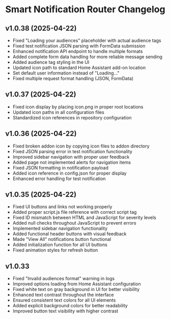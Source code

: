 # Smart Notification Router Changelog

## v1.0.38 (2025-04-22)
- Fixed "Loading your audiences" placeholder with actual audience tags
- Fixed test notification JSON parsing with FormData submission
- Enhanced notification API endpoint to handle multiple formats
- Added complete form data handling for more reliable message sending
- Added audience tag styling in the UI
- Updated icon path to standard Home Assistant add-on location
- Set default user information instead of "Loading..."
- Fixed multiple request format handling (JSON, FormData)

## v1.0.37 (2025-04-22)
- Fixed icon display by placing icon.png in proper root locations
- Updated icon paths in all configuration files
- Standardized icon references in repository configuration

## v1.0.36 (2025-04-22)
- Fixed broken addon icon by copying icon files to addon directory
- Fixed JSON parsing error in test notification functionality
- Improved sidebar navigation with proper user feedback
- Added page not implemented alerts for navigation items
- Fixed JSON formatting in notification payload
- Added icon reference in config.json for proper display
- Enhanced error handling for test notification

## v1.0.35 (2025-04-22)
- Fixed UI buttons and links not working properly
- Added proper script.js file reference with correct script tag
- Fixed ID mismatch between HTML and JavaScript for severity levels
- Added null checks throughout JavaScript to prevent errors
- Implemented sidebar navigation functionality
- Added functional header buttons with visual feedback
- Made "View All" notifications button functional
- Added initialization function for all UI buttons
- Fixed animation styles for refresh button

## v1.0.33
- Fixed "Invalid audiences format" warning in logs
- Improved options loading from Home Assistant configuration
- Fixed white text on gray background in UI for better visibility
- Enhanced text contrast throughout the interface
- Ensured consistent text colors for all UI elements
- Added explicit background colors for better readability
- Improved button text visibility with higher contrast